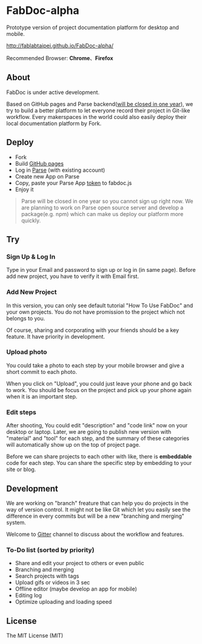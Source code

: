 # FabDoc-alpha
Prototype version of project documentation platform for desktop and mobile.

http://fablabtaipei.github.io/FabDoc-alpha/

Recommended Browser: **Chrome**、**Firefox**

## About
FabDoc is under active development.

Based on GitHub pages and Parse backend([will be closed in one year](http://blog.parse.com/announcements/moving-on/)), we try to build a better platform to let everyone record their project in Git-like workflow. Every makerspaces in the world could also easily deploy their local documentation platform by Fork.

## Deploy
* Fork
* Build [GitHub pages](https://pages.github.com)
* Log in [Parse](https://www.parse.com/) (with existing account)
* Create new App on Parse
* Copy, paste your Parse App [token](https://parse.com/apps/quickstart#parse_data/web/existing) to fabdoc.js
* Enjoy it

> Parse will be closed in one year so you cannot sign up right now. We are planning to work on Parse open source server and develop a  package(e.g. npm) which can make us deploy our platform more quickly.

## Try
### Sign Up & Log In
Type in your Email and password to sign up or log in (in same page). Before add new project, you have to verify it with Email first.

### Add New Project
In this version, you can only see default tutorial "How To Use FabDoc" and your own projects. You do not have promission to the project which not belongs to you.

Of course, sharing and corporating with your friends should be a key feature. It have priority in development.

### Upload photo
You could take a photo to each step by your mobile browser and give a short commit to each photo.

When you click on "Upload", you could just leave your phone and go back to work. You should be focus on the project and pick up your phone again when it is an important step.

### Edit steps
After shooting, You could edit "description" and "code link" now on your desktop or laptop. Later, we are going to publish new version with "material" and "tool" for each step, and the summary of these categories will automatically show up on the top of project page. 

Before we can share projects to each other with like, there is **embeddable** code for each step. You can share the specific step by embedding to your site or blog.

## Development
We are working on "branch" freature that can help you do projects in the way of version control. It might not be like Git which let you easily see the difference in every commits but will be a new "branching and merging" system.

Welcome to [Gitter](https://gitter.im/FablabTaipei/FabDoc-alpha) channel to discuss about the workflow and features.

### To-Do list (sorted by priority)
* Share and edit your project to others or even public
* Branching and merging
* Search projects with tags
* Upload gifs or videos in 3 sec
* Offline editor (maybe develop an app for mobile)
* Editing log
* Optimize uploading and loading speed

## License
The MIT License (MIT)
